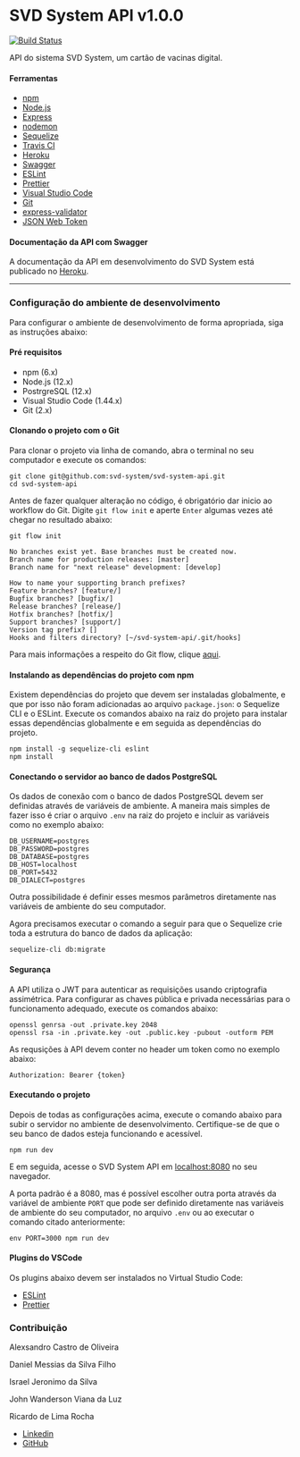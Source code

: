 # SVD System API v1.0.0

[![Build Status](https://travis-ci.com/svd-system/svd-system-api.svg?branch=develop)](https://travis-ci.com/svd-system/svd-system-api)

API do sistema SVD System, um cartão de vacinas digital.

#### Ferramentas

- [npm](https://www.npmjs.com/)
- [Node.js](https://nodejs.org/en/)
- [Express](https://expressjs.com/pt-br/)
- [nodemon](https://nodemon.io/)
- [Sequelize](https://sequelize.org/)
- [Travis CI](https://travis-ci.com/)
- [Heroku](https://dashboard.heroku.com/)
- [Swagger](https://swagger.io/)
- [ESLint](https://eslint.org/)
- [Prettier](https://prettier.io/)
- [Visual Studio Code](https://code.visualstudio.com/)
- [Git](https://git-scm.com/)
- [express-validator](https://express-validator.github.io/docs/)
- [JSON Web Token](https://jwt.io/)

#### Documentação da API com Swagger

A documentação da API em desenvolvimento do SVD System está publicado no [Heroku](https://svd-system-api-feature.herokuapp.com/api/swagger-ui/).

---

### Configuração do ambiente de desenvolvimento

Para configurar o ambiente de desenvolvimento de forma apropriada, siga as instruções abaixo:

#### Pré requisitos

- npm (6.x)
- Node.js (12.x)
- PostrgreSQL (12.x)
- Visual Studio Code (1.44.x)
- Git (2.x)

#### Clonando o projeto com o Git

Para clonar o projeto via linha de comando, abra o terminal no seu computador e execute os comandos:

```shell
git clone git@github.com:svd-system/svd-system-api.git
cd svd-system-api
```

Antes de fazer qualquer alteração no código, é obrigatório dar inicio ao workflow do Git. Digite `git flow init` e aperte `Enter` algumas vezes até chegar no resultado abaixo:

```shell
git flow init

No branches exist yet. Base branches must be created now.
Branch name for production releases: [master]
Branch name for "next release" development: [develop]

How to name your supporting branch prefixes?
Feature branches? [feature/]
Bugfix branches? [bugfix/]
Release branches? [release/]
Hotfix branches? [hotfix/]
Support branches? [support/]
Version tag prefix? []
Hooks and filters directory? [~/svd-system-api/.git/hooks]
```

Para mais informações a respeito do Git flow, clique [aqui](https://danielkummer.github.io/git-flow-cheatsheet/index.pt_BR.html).

#### Instalando as dependências do projeto com npm

Existem dependências do projeto que devem ser instaladas globalmente, e que por isso não foram adicionadas ao arquivo `package.json`: o Sequelize CLI e o ESLint. Execute os comandos abaixo na raiz do projeto para instalar essas dependências globalmente e em seguida as dependências do projeto.

```shell
npm install -g sequelize-cli eslint
npm install
```

#### Conectando o servidor ao banco de dados PostgreSQL

Os dados de conexão com o banco de dados PostgreSQL devem ser definidas através de variáveis de ambiente. A maneira mais simples de fazer isso é criar o arquivo `.env` na raiz do projeto e incluir as variáveis como no exemplo abaixo:

```shell
DB_USERNAME=postgres
DB_PASSWORD=postgres
DB_DATABASE=postgres
DB_HOST=localhost
DB_PORT=5432
DB_DIALECT=postgres
```

Outra possibilidade é definir esses mesmos parâmetros diretamente nas variáveis de ambiente do seu computador.

Agora precisamos executar o comando a seguir para que o Sequelize crie toda a estrutura do banco de dados da aplicação:

```shell
sequelize-cli db:migrate
```

#### Segurança

A API utiliza o JWT para autenticar as requisições usando criptografia assimétrica. Para configurar as chaves pública e privada necessárias para o funcionamento adequado, execute os comandos abaixo:

```shell
openssl genrsa -out .private.key 2048
openssl rsa -in .private.key -out .public.key -pubout -outform PEM
```

As requsições à API devem conter no header um token como no exemplo abaixo:

```shell
Authorization: Bearer {token}
```

#### Executando o projeto

Depois de todas as configurações acima, execute o comando abaixo para subir o servidor no ambiente de desenvolvimento. Certifique-se de que o seu banco de dados esteja funcionando e acessível.

```shell
npm run dev
```

E em seguida, acesse o SVD System API em [localhost:8080](http://localhost:8080/) no seu navegador.

A porta padrão é a 8080, mas é possível escolher outra porta através da variável de ambiente `PORT` que pode ser definido diretamente nas variáveis de ambiente do seu computador, no arquivo `.env` ou ao executar o comando citado anteriormente:

```
env PORT=3000 npm run dev
```

#### Plugins do VSCode

Os plugins abaixo devem ser instalados no Virtual Studio Code:

- [ESLint](https://marketplace.visualstudio.com/items?itemName=dbaeumer.vscode-eslint)
- [Prettier](https://marketplace.visualstudio.com/items?itemName=esbenp.prettier-vscode)

### Contribuição

Alexsandro Castro de Oliveira

Daniel Messias da Silva Filho

Israel Jeronimo da Silva

John Wanderson Viana da Luz

Ricardo de Lima Rocha

- [Linkedin](https://www.linkedin.com/in/ricardo-de-lima-rocha/)
- [GitHub](https://github.com/lericardolima)
